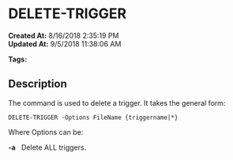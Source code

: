 # DELETE-TRIGGER

**Created At:** 8/16/2018 2:35:19 PM  
**Updated At:** 9/5/2018 11:38:06 AM  

**Tags:**
<badge text='triggers in jbc' vertical='middle' />

## Description 

The command is used to delete a trigger. It takes the general form:

```
DELETE-TRIGGER -Options FileName {triggername|*}
```

Where Options can be:

**-a**   Delete ALL triggers.
